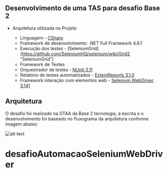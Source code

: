 ﻿## Desenvolvimento de uma TAS para desafio Base 2 

- Arquitetura utilizada no Projeto

	- Linguagem		- [CSharp](https://docs.microsoft.com/pt-br/dotnet/csharp/ "CSharp")
	- Framework de desenvolvimento: .NET Full Framework 4.6.1
	- Execução dos testes - [SeleniumGrid] (https://github.com/SeleniumHQ/selenium/wiki/Grid2 "SeleniumGrid")
	- Framework de Testes
	- Orquestrador de testes - [NUnit 3.11](https://github.com/nunit/nunit "NUnit 3.11")
	- Relatório de testes automatizados - [ExtentReports 3.1.0](http://extentreports.com/docs/versions/3/net/ "ExtentReports 3.1.0")
	- Framework interação com elementos web - [Selenium.WebDriver 3.141](https://www.seleniumhq.org/download/ "Selenium.WebDriver") 


## Arquitetura

O desafio foi realizado na GTAA da Base 2 tecnologia, a escrita e o desenvolvimento foi baseado no fluxograma da arquitetura conforme imagem abaixo:

![alt text](https://i.imgur.com/wexOWJF.png)

# desafioAutomacaoSeleniumWebDriver
